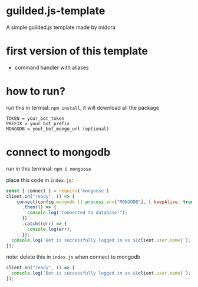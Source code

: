 # guilded.js-template
A simple guilded.js template made by midora

# first version of this template
- command handler with aliases

# how to run?
run this in termial: `npm install`, it will download all the package
```env
TOKEN = your_bot_token
PREFIX = your_bot_prefix
MONGODB = yout_bot_mongo_url (optional)
```

# connect to mongodb
run in this terminal: `npm i mongoose`

place this code in `index.js`:
```js
const { connect } = require('mongoose')
client.on("ready", () => {
    connect(config.mongodb || process.env["MONGODB"], { keepAlive: true })
      .then(() => {
        console.log("Connected to database!");
      })
      .catch((err) => {
        console.log(err);
      });
  console.log(`Bot is successfully logged in as ${client.user.name}`);
});
```
note: delete this in `index.js` when connect to mongodb
```js
client.on("ready", () => {
  console.log(`Bot is successfully logged in as ${client.user.name}`);
});
```
